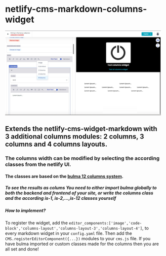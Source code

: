 # netlify-cms-markdown-columns-widget

![alt text](https://github.com/Ys-sudo/netlify-cms-markdown-columns-widget/blob/main/md-cols.jpg)

## Extends the netlify-cms-widget-markdown with 3 additional columns modules: 2 columns, 3 columns and 4 columns layouts.
### The columns width can be modified by selecting the according classes from the netlify UI. 
#### The classes are based on the [bulma 12 columns system](https://bulma.io/documentation/columns/sizes/#12-columns-system).
##### To see the results as colums **You need to either import bulma globally to both the backend and frontend of your site**, or write the **columns** class and the according **is-1, is-2,...,is-12** classes yourself

##### How to implement?

To register the widget, add the ```editor_components:['image','code-block','columns-layout','columns-layout-3','columns-layout-4']```, to every markdown widget in your ```config.yaml``` file. Then add the ```CMS.registerEditorComponent({...})``` modules to your ```cms.js``` file. If you have bulma imported or custom classes made for the columns then you are all set and done!

